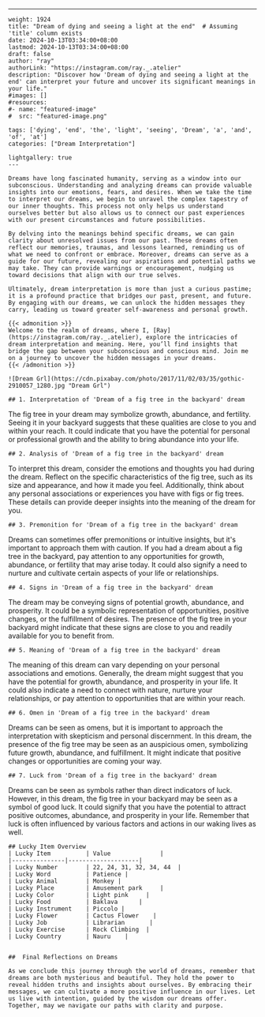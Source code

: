 ---
    weight: 1924
    title: "Dream of dying and seeing a light at the end"  # Assuming 'title' column exists
    date: 2024-10-13T03:34:00+08:00
    lastmod: 2024-10-13T03:34:00+08:00
    draft: false
    author: "ray"
    authorLink: "https://instagram.com/ray._.atelier"
    description: "Discover how 'Dream of dying and seeing a light at the end' can interpret your future and uncover its significant meanings in your life."
    #images: []
    #resources:
    #- name: "featured-image"
    #  src: "featured-image.png"
    
    tags: ['dying', 'end', 'the', 'light', 'seeing', 'Dream', 'a', 'and', 'of', 'at']
    categories: ["Dream Interpretation"]
    
    lightgallery: true
    ---
    
    Dreams have long fascinated humanity, serving as a window into our subconscious. Understanding and analyzing dreams can provide valuable insights into our emotions, fears, and desires. When we take the time to interpret our dreams, we begin to unravel the complex tapestry of our inner thoughts. This process not only helps us understand ourselves better but also allows us to connect our past experiences with our present circumstances and future possibilities.
    
    By delving into the meanings behind specific dreams, we can gain clarity about unresolved issues from our past. These dreams often reflect our memories, traumas, and lessons learned, reminding us of what we need to confront or embrace. Moreover, dreams can serve as a guide for our future, revealing our aspirations and potential paths we may take. They can provide warnings or encouragement, nudging us toward decisions that align with our true selves.
    
    Ultimately, dream interpretation is more than just a curious pastime; it is a profound practice that bridges our past, present, and future. By engaging with our dreams, we can unlock the hidden messages they carry, leading us toward greater self-awareness and personal growth.
    
    {{< admonition >}}
    Welcome to the realm of dreams, where I, [Ray](https://instagram.com/ray._.atelier), explore the intricacies of dream interpretation and meaning. Here, you’ll find insights that bridge the gap between your subconscious and conscious mind. Join me on a journey to uncover the hidden messages in your dreams.
    {{< /admonition >}}
    
    ![Dream Grl](https://cdn.pixabay.com/photo/2017/11/02/03/35/gothic-2910057_1280.jpg "Dream Grl")
    
    ## 1. Interpretation of 'Dream of a fig tree in the backyard' dream
    
The fig tree in your dream may symbolize growth, abundance, and fertility. Seeing it in your backyard suggests that these qualities are close to you and within your reach. It could indicate that you have the potential for personal or professional growth and the ability to bring abundance into your life.
    
    ## 2. Analysis of 'Dream of a fig tree in the backyard' dream
    
To interpret this dream, consider the emotions and thoughts you had during the dream. Reflect on the specific characteristics of the fig tree, such as its size and appearance, and how it made you feel. Additionally, think about any personal associations or experiences you have with figs or fig trees. These details can provide deeper insights into the meaning of the dream for you.
    
    ## 3. Premonition for 'Dream of a fig tree in the backyard' dream
    
Dreams can sometimes offer premonitions or intuitive insights, but it's important to approach them with caution. If you had a dream about a fig tree in the backyard, pay attention to any opportunities for growth, abundance, or fertility that may arise today. It could also signify a need to nurture and cultivate certain aspects of your life or relationships.
    
    ## 4. Signs in 'Dream of a fig tree in the backyard' dream
    
The dream may be conveying signs of potential growth, abundance, and prosperity. It could be a symbolic representation of opportunities, positive changes, or the fulfillment of desires. The presence of the fig tree in your backyard might indicate that these signs are close to you and readily available for you to benefit from.
    
    ## 5. Meaning of 'Dream of a fig tree in the backyard' dream
    
The meaning of this dream can vary depending on your personal associations and emotions. Generally, the dream might suggest that you have the potential for growth, abundance, and prosperity in your life. It could also indicate a need to connect with nature, nurture your relationships, or pay attention to opportunities that are within your reach.
    
    ## 6. Omen in 'Dream of a fig tree in the backyard' dream
    
Dreams can be seen as omens, but it is important to approach the interpretation with skepticism and personal discernment. In this dream, the presence of the fig tree may be seen as an auspicious omen, symbolizing future growth, abundance, and fulfillment. It might indicate that positive changes or opportunities are coming your way.
    
    ## 7. Luck from 'Dream of a fig tree in the backyard' dream
    
Dreams can be seen as symbols rather than direct indicators of luck. However, in this dream, the fig tree in your backyard may be seen as a symbol of good luck. It could signify that you have the potential to attract positive outcomes, abundance, and prosperity in your life. Remember that luck is often influenced by various factors and actions in our waking lives as well.
    
    ## Lucky Item Overview
    | Lucky Item          | Value              |
    |---------------|--------------------|
    | Lucky Number        | 22, 24, 31, 32, 34, 44  |
    | Lucky Word          | Patience |
    | Lucky Animal        | Monkey |
    | Lucky Place         | Amusement park     |
    | Lucky Color         | Light pink     |
    | Lucky Food          | Baklava      |
    | Lucky Instrument    | Piccolo |
    | Lucky Flower        | Cactus Flower    |
    | Lucky Job           | Librarian       |
    | Lucky Exercise      | Rock Climbing  |
    | Lucky Country       | Nauru    |
    
    
    ##  Final Reflections on Dreams
    
    As we conclude this journey through the world of dreams, remember that dreams are both mysterious and beautiful. They hold the power to reveal hidden truths and insights about ourselves. By embracing their messages, we can cultivate a more positive influence in our lives. Let us live with intention, guided by the wisdom our dreams offer. Together, may we navigate our paths with clarity and purpose.
    